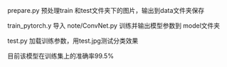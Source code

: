 prepare.py 预处理train 和test文件夹下的图片，输出到data文件夹保存

train_pytorch.y 导入 note/ConvNet.py 训练并输出模型参数到 model文件夹

test.py  加载训练参数，用test.jpg测试分类效果

目前该模型在训练集上的准确率99.5%
